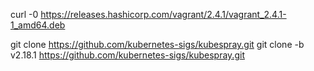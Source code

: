 curl -0 https://releases.hashicorp.com/vagrant/2.4.1/vagrant_2.4.1-1_amd64.deb

git clone https://github.com/kubernetes-sigs/kubespray.git
git clone -b v2.18.1 https://github.com/kubernetes-sigs/kubespray.git
